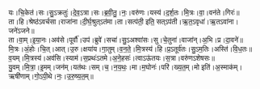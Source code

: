 

  
यः।चि॒केत॑।सः।सु॒ऽक्रतुः॑।दे॒व॒ऽत्रा।सः।ब्र॒वी॒तु॒।नः॒।वरु॑णः।यस्य॑।द॒र्श॒तः।मि॒त्रः।वा॒।वन॑ते।गिरः॑॥  
ता।हि।श्रेष्ठ॑ऽवर्चसा।राजा॑ना।दी॒र्घ॒श्रुत्ऽत॑मा।ता।सत्प॑ती॒ इति॒ सत्ऽप॑ती।ऋ॒त॒ऽवृधा॑।ऋ॒तऽवा॑ना।जने॑ऽजने॥  
ता।वा॒म्।इ॒या॒नः।अव॑से।पूर्वौ॑।उप॑।ब्रुवे॑।सचा॑।सु॒ऽअश्वा॑सः।सु।चे॒तुना॑।वाजा॑न्।अ॒भि।प्र।दा॒वने॑॥  
मि॒त्रः।अं॒होः।चि॒त्।आत्।उ॒रु।क्षया॑य।गा॒तुम्।व॒न॒ते॒।मि॒त्रस्य॑।हि।प्र॒ऽतूर्व॑तः।सु॒ऽम॒तिः।अस्ति॑।वि॒ध॒तः॥  
व॒यम्।मि॒त्रस्य॑।अव॑सि।स्याम॑।स॒प्रथः॑ऽतमे।अ॒ने॒हसः॑।त्वाऽऊ॑तयः।स॒त्रा।वरु॑णऽशेषसः॥  
यु॒वम्।मि॒त्रा॒।इ॒मम्।जन॑म्।यत॑थः।सम्।च॒।न॒य॒थः॒।मा।म॒घोनः॑।परि॑।ख्य॒त॒म्।मो इति॑।अ॒स्माक॑म्।ऋषी॑णाम्।गो॒ऽपी॒थे।नः॒।उ॒रु॒ष्य॒त॒म्॥  
